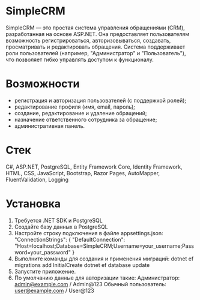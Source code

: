 # SimpleCRM
SimpleCRM — это простая система управления обращениями (CRM), разработанная на основе ASP.NET. 
Она предоставляет пользователям возможность регистрироваться, авторизовываться, создавать, просматривать и редактировать обращения. 
Система поддерживает роли пользователей (например, "Администратор" и "Пользователь"), что позволяет гибко управлять доступом к функционалу.

# Возможности
- регистрация и авторизация пользователей (с поддержкой ролей);
- редактирование профиля (имя, email, пароль);
- создание, редактирование и удаление обращений;
- назначение ответственного сотрудника за обращение;
- административная панель.

# Стек
C#, ASP.NET, PostgreSQL, Entity Framework Core, Identity Framework, HTML, CSS, JavaScript, Bootstrap, Razor Pages, AutoMapper, FluentValidation, Logging

# Установка
1. Требуется .NET SDK и PostgreSQL
2. Создайте базу данных в PostgreSQL
3. Настройте строку подключения в файле appsettings.json:
"ConnectionStrings": {
    "DefaultConnection": "Host=localhost;Database=SimpleCRM;Username=your_username;Password=your_password"
}
4. Выполните команды для создания и применения миграций:
dotnet ef migrations add InitialCreate
dotnet ef database update
5. Запустите приложение.
6. По умолчанию данные для авторизации такие:
Администратор: admin@example.com / Admin@123
Обычный пользователь: user@example.com / User@123